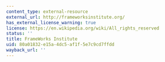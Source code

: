 ```yaml
---
content_type: external-resource
external_url: http://frameworksinstitute.org/
has_external_license_warning: true
license: https://en.wikipedia.org/wiki/All_rights_reserved
status: ''
title: FrameWorks Institute
uid: 80a01832-e15a-4dc5-af1f-5e7c9cd7ffdd
wayback_url: ''
---
```

